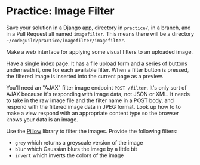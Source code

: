# Practice: Image Filter

Save your solution in a Django app, directory in `practice/`, in a branch, and in a Pull Request all named `imagefilter`.
This means there will be a directory `~/codeguild/practice/imagefilter/imagefilter`.

Make a web interface for applying some visual filters to an uploaded image.

Have a single index page.
It has a file upload form and a series of buttons underneath it, one for each available filter.
When a filter button is pressed, the filtered image is inserted into the current page as a preview.

You'll need an "AJAX" filter image endpoint `POST /filter`.
It's only sort of AJAX because it's responding with image data, not JSON or XML.
It needs to take in the raw image file and the filter name in a POST body, and respond with the filtered image data in JPEG format.
Look up how to to make a view respond with an appropriate content type so the browser knows your data is an image.

Use the [Pillow](http://pillow.readthedocs.io/en/3.3.x/index.html) library to filter the images.
Provide the following filters:

* `grey` which returns a greyscale version of the image
* `blur` which Gaussian blurs the image by a little bit
* `invert` which inverts the colors of the image
